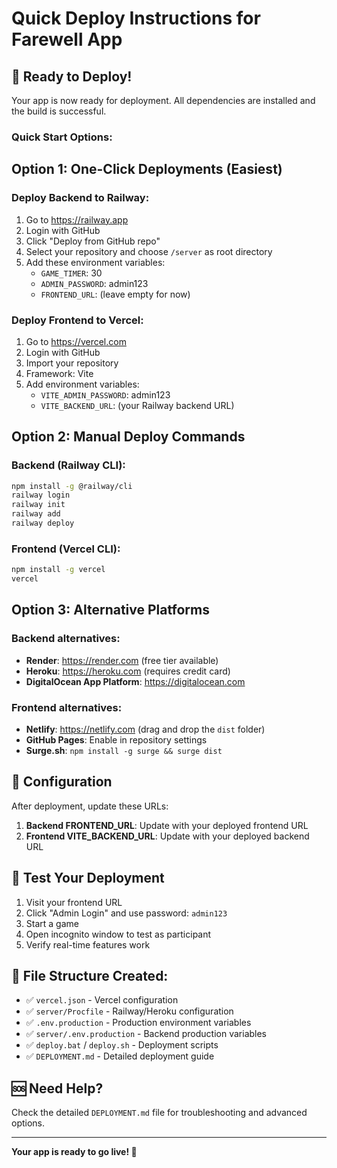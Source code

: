 # Quick Deploy Instructions for Farewell App

## 🚀 Ready to Deploy!

Your app is now ready for deployment. All dependencies are installed and the build is successful.

### Quick Start Options:

## Option 1: One-Click Deployments (Easiest)

### Deploy Backend to Railway:
1. Go to https://railway.app
2. Login with GitHub
3. Click "Deploy from GitHub repo"
4. Select your repository and choose `/server` as root directory
5. Add these environment variables:
   - `GAME_TIMER`: 30
   - `ADMIN_PASSWORD`: admin123
   - `FRONTEND_URL`: (leave empty for now)

### Deploy Frontend to Vercel:
1. Go to https://vercel.com
2. Login with GitHub
3. Import your repository
4. Framework: Vite
5. Add environment variables:
   - `VITE_ADMIN_PASSWORD`: admin123
   - `VITE_BACKEND_URL`: (your Railway backend URL)

## Option 2: Manual Deploy Commands

### Backend (Railway CLI):
```bash
npm install -g @railway/cli
railway login
railway init
railway add
railway deploy
```

### Frontend (Vercel CLI):
```bash
npm install -g vercel
vercel
```

## Option 3: Alternative Platforms

### Backend alternatives:
- **Render**: https://render.com (free tier available)
- **Heroku**: https://heroku.com (requires credit card)
- **DigitalOcean App Platform**: https://digitalocean.com

### Frontend alternatives:
- **Netlify**: https://netlify.com (drag and drop the `dist` folder)
- **GitHub Pages**: Enable in repository settings
- **Surge.sh**: `npm install -g surge && surge dist`

## 🔧 Configuration

After deployment, update these URLs:

1. **Backend FRONTEND_URL**: Update with your deployed frontend URL
2. **Frontend VITE_BACKEND_URL**: Update with your deployed backend URL

## 🧪 Test Your Deployment

1. Visit your frontend URL
2. Click "Admin Login" and use password: `admin123`
3. Start a game
4. Open incognito window to test as participant
5. Verify real-time features work

## 📁 File Structure Created:
- ✅ `vercel.json` - Vercel configuration
- ✅ `server/Procfile` - Railway/Heroku configuration  
- ✅ `.env.production` - Production environment variables
- ✅ `server/.env.production` - Backend production variables
- ✅ `deploy.bat` / `deploy.sh` - Deployment scripts
- ✅ `DEPLOYMENT.md` - Detailed deployment guide

## 🆘 Need Help?
Check the detailed `DEPLOYMENT.md` file for troubleshooting and advanced options.

---
**Your app is ready to go live! 🎉**
